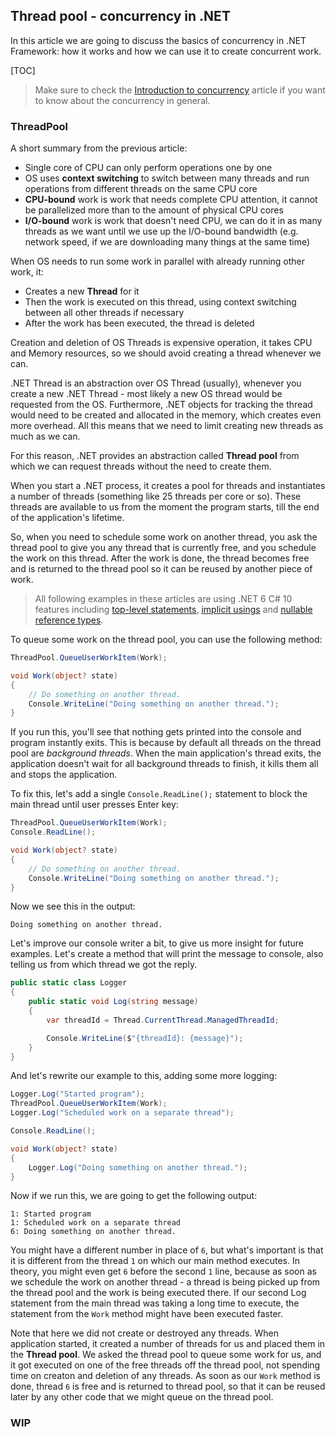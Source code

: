 ## Thread pool - concurrency in .NET

In this article we are going to discuss the basics of concurrency in .NET Framework: how it works and how we can use it to create concurrent work.

[TOC]

> Make sure to check the [Introduction to concurrency](#/dev/concurrency/introduction/introduction) article if you want to know about the concurrency in general.

### ThreadPool

A short summary from the previous article:

- Single core of CPU can only perform operations one by one
- OS uses **context switching** to switch between many threads and run operations from different threads on the same CPU core
- **CPU-bound** work is work that needs complete CPU attention, it cannot be parallelized more than to the amount of physical CPU cores
- **I/O-bound** work is work that doesn't need CPU, we can do it in as many threads as we want until we use up the I/O-bound bandwidth (e.g. network speed, if we are downloading many things at the same time)

When OS needs to run some work in parallel with already running other work, it:

- Creates a new **Thread** for it
- Then the work is executed on this thread, using context switching between all other threads if necessary
- After the work has been executed, the thread is deleted

Creation and deletion of OS Threads is expensive operation, it takes CPU and Memory resources, so we should avoid creating a thread whenever we can.

.NET Thread is an abstraction over OS Thread (usually), whenever you create a new .NET Thread - most likely a new OS thread would be requested from the OS. Furthermore, .NET objects for tracking the thread would need to be created and allocated in the memory, which creates even more overhead. All this means that we need to limit creating new threads as much as we can.

For this reason, .NET provides an abstraction called **Thread pool** from which we can request threads without the need to create them.

When you start a .NET process, it creates a pool for threads and instantiates a number of threads (something like 25 threads per core or so). These threads are available to us from the moment the program starts, till the end of the application's lifetime.

So, when you need to schedule some work on another thread, you ask the thread pool to give you any thread that is currently free, and you schedule the work on this thread. After the work is done, the thread becomes free and is returned to the thread pool so it can be reused by another piece of work.

> All following examples in these articles are using .NET 6 C# 10 features including [top-level statements](https://docs.microsoft.com/en-us/dotnet/csharp/fundamentals/program-structure/top-level-statements), [implicit usings](https://dotnetcoretutorials.com/2021/08/31/implicit-using-statements-in-net-6/) and [nullable reference types](https://docs.microsoft.com/en-us/dotnet/csharp/nullable-references).

To queue some work on the thread pool, you can use the following method:

```csharp
ThreadPool.QueueUserWorkItem(Work);

void Work(object? state)
{
    // Do something on another thread.
    Console.WriteLine("Doing something on another thread.");
}
```

If you run this, you'll see that nothing gets printed into the console and program instantly exits. This is because by default all threads on the thread pool are *background threads*. When the main application's thread exits, the application doesn't wait for all background threads to finish, it kills them all and stops the application.

To fix this, let's add a single `Console.ReadLine();` statement to block the main thread until user presses Enter key:

```csharp
ThreadPool.QueueUserWorkItem(Work);
Console.ReadLine();

void Work(object? state)
{
    // Do something on another thread.
    Console.WriteLine("Doing something on another thread.");
}
```

Now we see this in the output:

```console
Doing something on another thread.
```

Let's improve our console writer a bit, to give us more insight for future examples. Let's create a method that will print the message to console, also telling us from which thread we got the reply.

```csharp
public static class Logger
{
    public static void Log(string message)
    {
        var threadId = Thread.CurrentThread.ManagedThreadId;

        Console.WriteLine($"{threadId}: {message}");
    }
}
```

And let's rewrite our example to this, adding some more logging:

```csharp
Logger.Log("Started program");
ThreadPool.QueueUserWorkItem(Work);
Logger.Log("Scheduled work on a separate thread");

Console.ReadLine();

void Work(object? state)
{
    Logger.Log("Doing something on another thread.");
}
```

Now if we run this, we are going to get the following output:

```console
1: Started program
1: Scheduled work on a separate thread
6: Doing something on another thread.
```

You might have a different number in place of `6`, but what's important is that it is different from the thread `1` on which our main method executes. In theory, you might even get `6` before the second `1` line, because as soon as we schedule the work on another thread - a thread is being picked up from the thread pool and the work is being executed there. If our second Log statement from the main thread was taking a long time to execute, the statement from the `Work` method might have been executed faster.

Note that here we did not create or destroyed any threads. When application started, it created a number of threads for us and placed them in the **Thread pool**. We asked the thread pool to queue some work for us, and it got executed on one of the free threads off the thread pool, not spending time on creaton and deletion of any threads. As soon as our `Work` method is done, thread `6` is free and is returned to thread pool, so that it can be reused later by any other code that we might queue on the thread pool.

### WIP